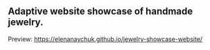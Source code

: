## Adaptive website showcase of handmade jewelry.

Preview: https://elenanaychuk.github.io/jewelry-showcase-website/
